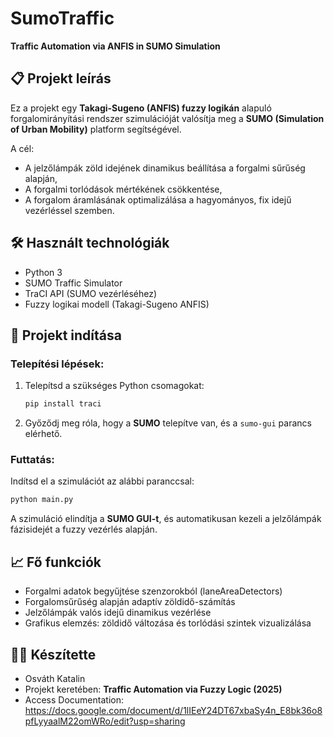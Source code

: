 # SumoTraffic
**Traffic Automation via ANFIS in SUMO Simulation**

## 📋 Projekt leírás

Ez a projekt egy **Takagi-Sugeno (ANFIS) fuzzy logikán** alapuló forgalomirányítási rendszer szimulációját valósítja meg a **SUMO (Simulation of Urban Mobility)** platform segítségével.

A cél:
- A jelzőlámpák zöld idejének dinamikus beállítása a forgalmi sűrűség alapján,
- A forgalmi torlódások mértékének csökkentése,
- A forgalom áramlásának optimalizálása a hagyományos, fix idejű vezérléssel szemben.

## 🛠️ Használt technológiák
- Python 3
- SUMO Traffic Simulator
- TraCI API (SUMO vezérléséhez)
- Fuzzy logikai modell (Takagi-Sugeno ANFIS)

## 🚀 Projekt indítása

### Telepítési lépések:
1. Telepítsd a szükséges Python csomagokat:
   ```bash
   pip install traci
   ```
2. Győződj meg róla, hogy a **SUMO** telepítve van, és a `sumo-gui` parancs elérhető.

### Futtatás:

Indítsd el a szimulációt az alábbi paranccsal:
```bash
python main.py
```
A szimuláció elindítja a **SUMO GUI-t**, és automatikusan kezeli a jelzőlámpák fázisidejét a fuzzy vezérlés alapján.

## 📈 Fő funkciók
- Forgalmi adatok begyűjtése szenzorokból (laneAreaDetectors)
- Forgalomsűrűség alapján adaptív zöldidő-számítás
- Jelzőlámpák valós idejű dinamikus vezérlése
- Grafikus elemzés: zöldidő változása és torlódási szintek vizualizálása

## 👩‍💻 Készítette
- Osváth Katalin
- Projekt keretében: **Traffic Automation via Fuzzy Logic (2025)**
- Access Documentation: https://docs.google.com/document/d/1lIEeY24DT67xbaSy4n_E8bk36o8pfLyyaalM22omWRo/edit?usp=sharing
